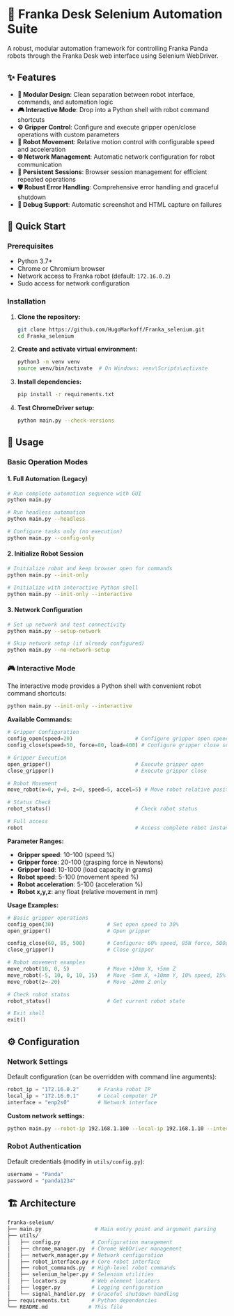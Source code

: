 # 🤖 Franka Desk Selenium Automation Suite

A robust, modular automation framework for controlling Franka Panda robots through the Franka Desk web interface using Selenium WebDriver.

## ✨ Features

- **🔧 Modular Design**: Clean separation between robot interface, commands, and automation logic
- **🎮 Interactive Mode**: Drop into a Python shell with robot command shortcuts
- **⚙️ Gripper Control**: Configure and execute gripper open/close operations with custom parameters
- **🤖 Robot Movement**: Relative motion control with configurable speed and acceleration
- **🌐 Network Management**: Automatic network configuration for robot communication
- **🔄 Persistent Sessions**: Browser session management for efficient repeated operations
- **🛡️ Robust Error Handling**: Comprehensive error handling and graceful shutdown
- **📸 Debug Support**: Automatic screenshot and HTML capture on failures

## 🚀 Quick Start

### Prerequisites

- Python 3.7+
- Chrome or Chromium browser
- Network access to Franka robot (default: `172.16.0.2`)
- Sudo access for network configuration

### Installation

1. **Clone the repository:**
   ```bash
   git clone https://github.com/HugoMarkoff/Franka_selenium.git
   cd Franka_selenium
   ```

2. **Create and activate virtual environment:**
   ```bash
   python3 -m venv venv
   source venv/bin/activate  # On Windows: venv\Scripts\activate
   ```

3. **Install dependencies:**
   ```bash
   pip install -r requirements.txt
   ```

4. **Test ChromeDriver setup:**
   ```bash
   python main.py --check-versions
   ```

## 📖 Usage

### Basic Operation Modes

#### 1. Full Automation (Legacy)
```bash
# Run complete automation sequence with GUI
python main.py

# Run headless automation
python main.py --headless

# Configure tasks only (no execution)
python main.py --config-only
```

#### 2. Initialize Robot Session
```bash
# Initialize robot and keep browser open for commands
python main.py --init-only

# Initialize with interactive Python shell
python main.py --init-only --interactive
```

#### 3. Network Configuration
```bash
# Set up network and test connectivity
python main.py --setup-network

# Skip network setup (if already configured)
python main.py --no-network-setup
```

### 🎮 Interactive Mode

The interactive mode provides a Python shell with convenient robot command shortcuts:

```bash
python main.py --init-only --interactive
```

**Available Commands:**
```python
# Gripper Configuration
config_open(speed=20)                    # Configure gripper open speed
config_close(speed=50, force=80, load=400) # Configure gripper close settings

# Gripper Execution  
open_gripper()                           # Execute gripper open
close_gripper()                          # Execute gripper close

# Robot Movement
move_robot(x=0, y=0, z=0, speed=5, accel=5) # Move robot relative position

# Status Check
robot_status()                           # Check robot status

# Full access
robot                                    # Access complete robot instance
```

**Parameter Ranges:**
- **Gripper speed**: 10-100 (speed %)
- **Gripper force**: 20-100 (grasping force in Newtons)  
- **Gripper load**: 10-1000 (load capacity in grams)
- **Robot speed**: 5-100 (movement speed %)
- **Robot acceleration**: 5-100 (acceleration %)
- **Robot x,y,z**: any float (relative movement in mm)

**Usage Examples:**
```python
# Basic gripper operations
config_open(30)                 # Set open speed to 30%
open_gripper()                  # Open gripper

config_close(60, 85, 500)       # Configure: 60% speed, 85N force, 500g load
close_gripper()                 # Close gripper

# Robot movement examples
move_robot(10, 0, 5)            # Move +10mm X, +5mm Z
move_robot(-5, 10, 0, 10, 15)   # Move -5mm X, +10mm Y, 10% speed, 15% accel
move_robot(z=-20)               # Move -20mm Z only

# Check robot status
robot_status()                  # Get current robot state

# Exit shell
exit()
```

## ⚙️ Configuration

### Network Settings

Default configuration (can be overridden with command line arguments):

```python
robot_ip = "172.16.0.2"      # Franka robot IP
local_ip = "172.16.0.1"      # Local computer IP  
interface = "enp2s0"         # Network interface
```

**Custom network settings:**
```bash
python main.py --robot-ip 192.168.1.100 --local-ip 192.168.1.10 --interface eth0
```

### Robot Authentication

Default credentials (modify in `utils/config.py`):
```python
username = "Panda"
password = "panda1234"  
```

## 🏗️ Architecture
```bash
franka-seleium/
├── main.py                 # Main entry point and argument parsing
├── utils/
│   ├── config.py          # Configuration management
│   ├── chrome_manager.py  # Chrome WebDriver management
│   ├── network_manager.py # Network configuration
│   ├── robot_interface.py # Core robot interface
│   ├── robot_commands.py  # High-level robot commands
│   ├── selenium_helper.py # Selenium utilities
│   ├── locators.py        # Web element locators
│   ├── logger.py          # Logging configuration
│   └── signal_handler.py  # Graceful shutdown handling
├── requirements.txt       # Python dependencies
└── README.md             # This file
```
